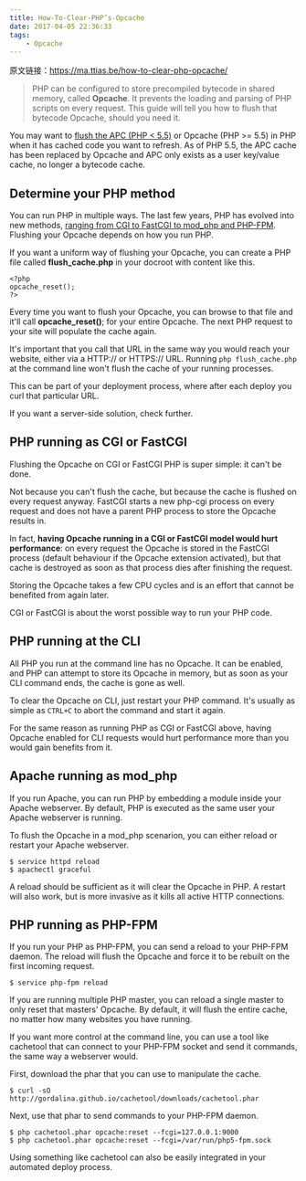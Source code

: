 ```yaml
---
title: How-To-Clear-PHP’s-Opcache
date: 2017-04-05 22:36:33
tags: 
    - Opcache
---
```


原文链接：https://ma.ttias.be/how-to-clear-php-opcache/

> PHP can be configured to store precompiled bytecode in shared memory, called **Opcache**. It prevents the loading and parsing of PHP scripts on every request. This guide will tell you how to flush that bytecode Opcache, should you need it.

You may want to [flush the APC (PHP < 5.5)](https://ma.ttias.be/clear-apc-cache-php/) or Opcache (PHP >= 5.5) in PHP when it has cached code you want to refresh. As of PHP 5.5, the APC cache has been replaced by Opcache and APC only exists as a user key/value cache, no longer a bytecode cache.

<!--more-->

## Determine your PHP method
You can run PHP in multiple ways. The last few years, PHP has evolved into new methods, [ranging from CGI to FastCGI to mod_php and PHP-FPM](https://ma.ttias.be/why-were-still-seeing-php-5-3-in-the-wild-or-php-versions-a-history/). Flushing your Opcache depends on how you run PHP.

If you want a uniform way of flushing your Opcache, you can create a PHP file called **flush_cache.php** in your docroot with content like this.
```
<?php
opcache_reset();
?>
```

Every time you want to flush your Opcache, you can browse to that file and it'll call **opcache_reset()**; for your entire Opcache. The next PHP request to your site will populate the cache again.

It's important that you call that URL in the same way you would reach your website, either via a HTTP:// or HTTPS:// URL. Running `php flush_cache.php` at the command line won't flush the cache of your running processes.

This can be part of your deployment process, where after each deploy you curl that particular URL.

If you want a server-side solution, check further.

## PHP running as CGI or FastCGI
Flushing the Opcache on CGI or FastCGI PHP is super simple: it can't be done.

Not because you can't flush the cache, but because the cache is flushed on every request anyway. FastCGI starts a new php-cgi process on every request and does not have a parent PHP process to store the Opcache results in.

In fact, **having Opcache running in a CGI or FastCGI model would hurt performance**: on every request the Opcache is stored in the FastCGI process (default behaviour if the Opcache extension activated), but that cache is destroyed as soon as that process dies after finishing the request.

Storing the Opcache takes a few CPU cycles and is an effort that cannot be benefited from again later.

CGI or FastCGI is about the worst possible way to run your PHP code.

## PHP running at the CLI
All PHP you run at the command line has no Opcache. It can be enabled, and PHP can attempt to store its Opcache in memory, but as soon as your CLI command ends, the cache is gone as well.

To clear the Opcache on CLI, just restart your PHP command. It's usually as simple as `CTRL+C` to abort the command and start it again.

For the same reason as running PHP as CGI or FastCGI above, having Opcache enabled for CLI requests would hurt performance more than you would gain benefits from it.

## Apache running as mod_php
If you run Apache, you can run PHP by embedding a module inside your Apache webserver. By default, PHP is executed as the same user your Apache webserver is running.

To flush the Opcache in a mod_php scenarion, you can either reload or restart your Apache webserver.

```
$ service httpd reload
$ apachectl graceful
```
A reload should be sufficient as it will clear the Opcache in PHP. A restart will also work, but is more invasive as it kills all active HTTP connections.

## PHP running as PHP-FPM
If you run your PHP as PHP-FPM, you can send a reload to your PHP-FPM daemon. The reload will flush the Opcache and force it to be rebuilt on the first incoming request.
```
$ service php-fpm reload
```
If you are running multiple PHP master, you can reload a single master to only reset that masters' Opcache. By default, it will flush the entire cache, no matter how many websites you have running.

If you want more control at the command line, you can use a tool like cachetool that can connect to your PHP-FPM socket and send it commands, the same way a webserver would.

First, download the phar that you can use to manipulate the cache.
```
$ curl -sO http://gordalina.github.io/cachetool/downloads/cachetool.phar
```
Next, use that phar to send commands to your PHP-FPM daemon.
```
$ php cachetool.phar opcache:reset --fcgi=127.0.0.1:9000
$ php cachetool.phar opcache:reset --fcgi=/var/run/php5-fpm.sock
```

Using something like cachetool can also be easily integrated in your automated deploy process.
